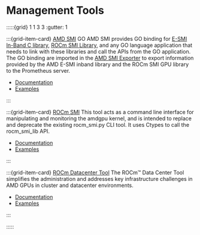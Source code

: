 # Management Tools

:::::{grid} 1 1 3 3
:gutter: 1

:::{grid-item-card} [AMD SMI](https://rocmdocs.amd.com/projects/amdsmi/en/latest/)
GO AMD SMI provides GO binding for [E-SMI In-Band C library](https://github.com/amd/esmi_ib_library),
[ROCm SMI Library](https://github.com/RadeonOpenCompute/rocm_smi_lib), and any
GO language application that needs to link with these libraries and call the APIs
from the GO application. The GO binding are imported in the
[AMD SMI Exporter](https://github.com/amd/amd_smi_exporter) to export information
provided by the AMD E-SMI inband library and the ROCm SMI GPU library to the Prometheus server.

- [Documentation](https://rocmdocs.amd.com/projects/amdsmi/en/latest/)
- [Examples](https://github.com/amd/go_amd_smi#example)

:::

:::{grid-item-card} [ROCm SMI](https://rocmdocs.amd.com/projects/rocmsmi/en/latest/)
This tool acts as a command line interface for manipulating and monitoring the amdgpu kernel, and is intended to replace and deprecate the existing rocm_smi.py CLI tool. It uses Ctypes to call the rocm_smi_lib API.

- [Documentation](https://rocmdocs.amd.com/projects/rocmsmi/en/latest/)
- [Examples](https://github.com/RadeonOpenCompute/rocm_smi_lib/tree/master/python_smi_tools)

:::

:::{grid-item-card} [ROCm Datacenter Tool](https://rocmdocs.amd.com/projects/rdc/en/latest/)
The ROCm™ Data Center Tool simplifies the administration and addresses key infrastructure challenges in AMD GPUs in cluster and datacenter environments.

- [Documentation](https://rocmdocs.amd.com/projects/rdc/en/latest/)
- [Examples](https://github.com/RadeonOpenCompute/rdc/tree/master/example)

:::

:::::
